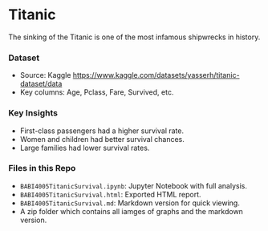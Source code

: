 # Titanic
The sinking of the Titanic is one of the most infamous shipwrecks in history.
### Dataset
- Source: Kaggle https://www.kaggle.com/datasets/yasserh/titanic-dataset/data 
- Key columns: Age, Pclass, Fare, Survived, etc.

### Key Insights
- First-class passengers had a higher survival rate.
- Women and children had better survival chances.
- Large families had lower survival rates.

### Files in this Repo
- `BABI4005TitanicSurvival.ipynb`: Jupyter Notebook with full analysis.
- `BABI4005TitanicSurvival.html`: Exported HTML report.
- `BABI4005TitanicSurvival.md`: Markdown version for quick viewing.
- A zip folder which contains all iamges of graphs and the markdown version.
